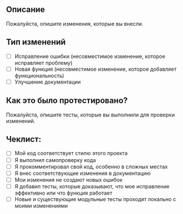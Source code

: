 ## Описание
Пожалуйста, опишите изменения, которые вы внесли.

## Тип изменений
- [ ] Исправление ошибки (несовместимое изменение, которое исправляет проблему)
- [ ] Новая функция (несовместимое изменение, которое добавляет функциональность)
- [ ] Улучшение документации

## Как это было протестировано?
Пожалуйста, опишите тесты, которые вы выполнили для проверки изменений.

## Чеклист:
- [ ] Мой код соответствует стилю этого проекта
- [ ] Я выполнил самопроверку кода
- [ ] Я прокомментировал свой код, особенно в сложных местах
- [ ] Я внес соответствующие изменения в документацию
- [ ] Мои изменения не создают новых ошибок
- [ ] Я добавил тесты, которые доказывают, что мое исправление эффективно или что функция работает
- [ ] Новые и существующие модульные тесты проходят локально с моими изменениями 